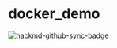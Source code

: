# docker_demo

[![hackmd-github-sync-badge](https://hackmd.io/-2ScPRaeT-u6Jg4uVUFxGA/badge)](https://hackmd.io/-2ScPRaeT-u6Jg4uVUFxGA)
